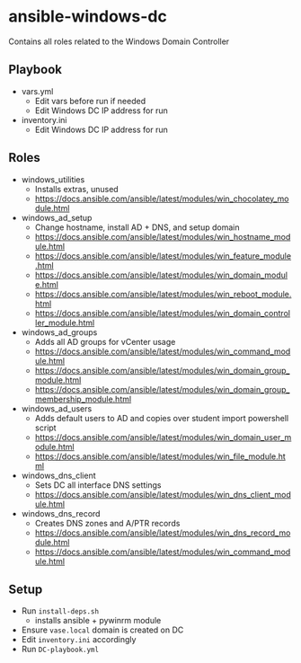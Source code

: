 # ansible-windows-dc

Contains all roles related to the Windows Domain Controller

## Playbook

* vars.yml
  * Edit vars before run if needed
  * Edit Windows DC IP address for run
* inventory.ini
  * Edit Windows DC IP address for run

## Roles

* windows_utilities
  * Installs extras, unused
  * <https://docs.ansible.com/ansible/latest/modules/win_chocolatey_module.html>
* windows_ad_setup
  * Change hostname, install AD + DNS, and setup domain
  * <https://docs.ansible.com/ansible/latest/modules/win_hostname_module.html>
  * <https://docs.ansible.com/ansible/latest/modules/win_feature_module.html>
  * <https://docs.ansible.com/ansible/latest/modules/win_domain_module.html>
  * <https://docs.ansible.com/ansible/latest/modules/win_reboot_module.html>
  * <https://docs.ansible.com/ansible/latest/modules/win_domain_controller_module.html>
* windows_ad_groups
  * Adds all AD groups for vCenter usage
  * <https://docs.ansible.com/ansible/latest/modules/win_command_module.html>
  * <https://docs.ansible.com/ansible/latest/modules/win_domain_group_module.html>
  * <https://docs.ansible.com/ansible/latest/modules/win_domain_group_membership_module.html>
* windows_ad_users
  * Adds default users to AD and copies over student import powershell script
  * <https://docs.ansible.com/ansible/latest/modules/win_domain_user_module.html>
  * <https://docs.ansible.com/ansible/latest/modules/win_file_module.html>
* windows_dns_client
  * Sets DC all interface DNS settings
  * <https://docs.ansible.com/ansible/latest/modules/win_dns_client_module.html>
* windows_dns_record
  * Creates DNS zones and A/PTR records
  * <https://docs.ansible.com/ansible/latest/modules/win_dns_record_module.html>
  * <https://docs.ansible.com/ansible/latest/modules/win_command_module.html>

## Setup

* Run `install-deps.sh`
  * installs ansible + pywinrm module
* Ensure `vase.local` domain is created on DC
* Edit `inventory.ini` accordingly
* Run `DC-playbook.yml`
